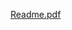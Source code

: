 [Readme.pdf](https://github.com/sandeepdivakaruni/Building-Real-Time-Sales-Dashobard-by-using-BigData-Components/files/15340822/Readme.pdf)

